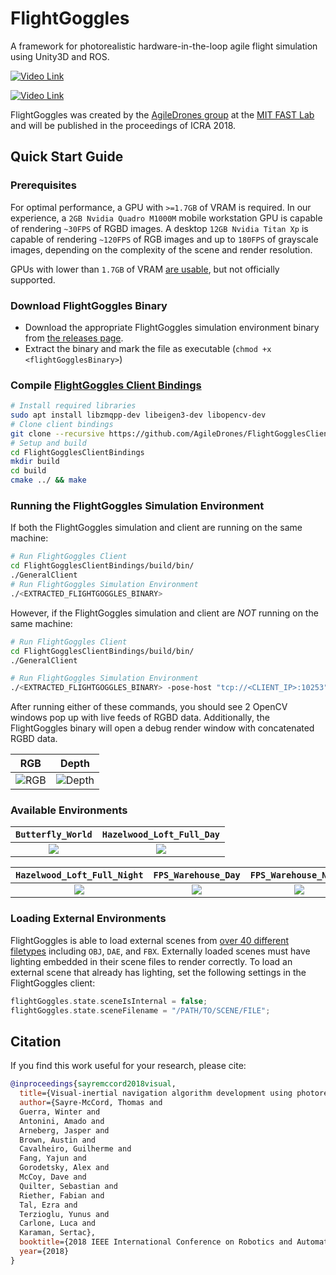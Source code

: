 # FlightGoggles
A framework for photorealistic hardware-in-the-loop agile flight simulation using Unity3D and ROS.

[![Video Link](https://img.youtube.com/vi/_VBww8YQuA8/0.jpg)](https://www.youtube.com/watch?v=_VBww8YQuA8)

[![Video Link](https://img.youtube.com/vi/24175-D8qZI/0.jpg)](https://youtu.be/24175-D8qZI)

FlightGoggles was created by the [AgileDrones group](http://agiledrones.mit.edu) at the [MIT FAST Lab](http://karaman.mit.edu/group.html) and will be published in the proceedings of ICRA 2018.

## Quick Start Guide

### Prerequisites

For optimal performance, a GPU with `>=1.7GB` of VRAM is required. In our experience, a `2GB Nvidia Quadro M1000M` mobile workstation GPU is capable of rendering `~30FPS` of RGBD images. A desktop `12GB Nvidia Titan Xp` is capable of rendering `~120FPS` of RGB images and up to `180FPS` of grayscale images, depending on the complexity of the scene and render resolution.

GPUs with lower than `1.7GB` of VRAM [are usable](./REDUCING_VRAM_USAGE.md), but not officially supported.

### Download FlightGoggles Binary

* Download the appropriate FlightGoggles simulation environment binary from [the releases page](https://github.com/AgileDrones/FlightGoggles/releases). 
* Extract the binary and mark the file as executable (`chmod +x <flightGogglesBinary>`)

### Compile [FlightGoggles Client Bindings](https://github.com/AgileDrones/FlightGogglesClientBindings/)

```bash
# Install required libraries
sudo apt install libzmqpp-dev libeigen3-dev libopencv-dev
# Clone client bindings
git clone --recursive https://github.com/AgileDrones/FlightGogglesClientBindings.git
# Setup and build
cd FlightGogglesClientBindings
mkdir build
cd build
cmake ../ && make
```

### Running the FlightGoggles Simulation Environment

If both the FlightGoggles simulation and client are running on the same machine:

```bash
# Run FlightGoggles Client
cd FlightGogglesClientBindings/build/bin/
./GeneralClient
# Run FlightGoggles Simulation Environment
./<EXTRACTED_FLIGHTGOGGLES_BINARY>
```

However, if the FlightGoggles simulation and client are *NOT* running on the same machine:
```bash
# Run FlightGoggles Client
cd FlightGogglesClientBindings/build/bin/
./GeneralClient

# Run FlightGoggles Simulation Environment
./<EXTRACTED_FLIGHTGOGGLES_BINARY> -pose-host "tcp://<CLIENT_IP>:10253" -video-host "tcp://<CLIENT_IP>:10254"
```

After running either of these commands, you should see 2 OpenCV windows pop up with live feeds of RGBD data. Additionally, the FlightGoggles binary will open a debug render window with concatenated RGBD data.

|     RGB         |      Depth                |
|:---------------:|:-------------------------:|
| ![RGB](Images/loft_day.png) | ![Depth](Images/loft_day_depth.png)       |

### Available Environments

|     `Butterfly_World`   |      `Hazelwood_Loft_Full_Day`  |
|:-----------------------:|:---------------------------------:|
| ![](Images/butterfly_loft.png) | ![](Images/Loft_day.png)       |  

| `Hazelwood_Loft_Full_Night` |    `FPS_Warehouse_Day`   |      `FPS_Warehouse_Night`  | 
|:-------------------------:|:-----------------------:|:---------------------------------:|
| ![](Images/Loft_night.png) | ![](Images/fps_day.png) | ![](Images/fps_night.png) | 

### Loading External Environments

FlightGoggles is able to load external scenes from [over 40 different filetypes](https://ricardoreis.net/?p=81) including `OBJ`, `DAE`, and `FBX`. Externally loaded scenes must have lighting embedded in their scene files to render correctly. To load an external scene that already has lighting, set the following settings in the FlightGoggles client:

```CPP
flightGoggles.state.sceneIsInternal = false;
flightGoggles.state.sceneFilename = "/PATH/TO/SCENE/FILE";
```

## Citation
If you find this work useful for your research, please cite:
```bibtex
@inproceedings{sayremccord2018visual,
  title={Visual-inertial navigation algorithm development using photorealistic camera simulation in the loop},
  author={Sayre-McCord, Thomas and
  Guerra, Winter and
  Antonini, Amado and
  Arneberg, Jasper and
  Brown, Austin and
  Cavalheiro, Guilherme and
  Fang, Yajun and
  Gorodetsky, Alex and
  McCoy, Dave and
  Quilter, Sebastian and
  Riether, Fabian and
  Tal, Ezra and
  Terzioglu, Yunus and
  Carlone, Luca and
  Karaman, Sertac},
  booktitle={2018 IEEE International Conference on Robotics and Automation (ICRA)},
  year={2018}
}
```
